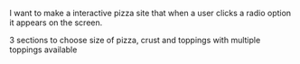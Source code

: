 I want to make a interactive pizza site that when a user clicks a radio option it appears on the screen.

3 sections to choose size of pizza, crust and toppings with multiple toppings available 